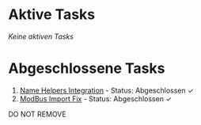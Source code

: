 # Aktive Tasks
_Keine aktiven Tasks_

# Abgeschlossene Tasks
1. [Name Helpers Integration](.tasks/2025-01-16_1_name_helpers.md) - Status: Abgeschlossen ✓
2. [ModBus Import Fix](.tasks/2025-01-16_2_modbus_import_fix.md) - Status: Abgeschlossen ✓

DO NOT REMOVE
